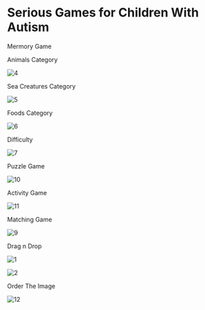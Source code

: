 # Serious Games for Children With Autism

Mermory Game


Animals Category

![4](https://user-images.githubusercontent.com/75574921/228066697-b4a61cb5-88a2-4779-bbcc-a619ee061014.png)

Sea Creatures Category

![5](https://user-images.githubusercontent.com/75574921/228066815-60474e29-2193-432e-a92c-9c7e71e996aa.png)

Foods Category

![6](https://user-images.githubusercontent.com/75574921/228066902-bc6d56c6-a0cb-44cf-b02e-b771a36d1d39.png)

Difficulty

![7](https://user-images.githubusercontent.com/75574921/228066971-b1b79f11-ce12-4255-b24b-96c291f1cedb.png)


Puzzle Game

![10](https://user-images.githubusercontent.com/75574921/228067169-f6ca72ae-20eb-4be2-8d25-811b105a6155.png)

Activity Game

![11](https://user-images.githubusercontent.com/75574921/228067225-3351f326-1160-4855-b4d0-8aadddebf0cf.png)


Matching Game

![9](https://user-images.githubusercontent.com/75574921/228067048-df03ad05-1b16-4abc-aeb1-8c3849509854.png)

Drag n Drop


![1](https://user-images.githubusercontent.com/75574921/228066210-8a7e4a6b-d73a-4473-aa60-a0586cfee216.png)

![2](https://user-images.githubusercontent.com/75574921/228066349-be6c4dea-759f-4869-b98c-eb92c988a21b.png)

Order The Image

![12](https://user-images.githubusercontent.com/75574921/228067395-f77c5466-7db6-4d84-a061-2d7379781ca8.png)

